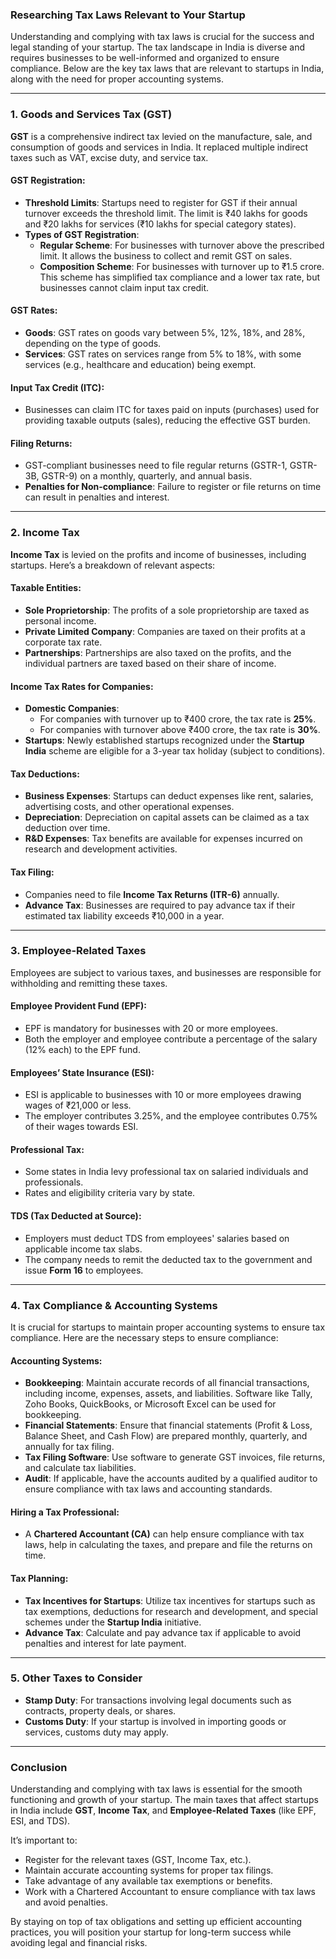 ### **Researching Tax Laws Relevant to Your Startup**

Understanding and complying with tax laws is crucial for the success and legal standing of your startup. The tax landscape in India is diverse and requires businesses to be well-informed and organized to ensure compliance. Below are the key tax laws that are relevant to startups in India, along with the need for proper accounting systems.

---

### **1. Goods and Services Tax (GST)**
**GST** is a comprehensive indirect tax levied on the manufacture, sale, and consumption of goods and services in India. It replaced multiple indirect taxes such as VAT, excise duty, and service tax.

#### **GST Registration**:
- **Threshold Limits**: Startups need to register for GST if their annual turnover exceeds the threshold limit. The limit is ₹40 lakhs for goods and ₹20 lakhs for services (₹10 lakhs for special category states).
- **Types of GST Registration**:
  - **Regular Scheme**: For businesses with turnover above the prescribed limit. It allows the business to collect and remit GST on sales.
  - **Composition Scheme**: For businesses with turnover up to ₹1.5 crore. This scheme has simplified tax compliance and a lower tax rate, but businesses cannot claim input tax credit.
  
#### **GST Rates**:
- **Goods**: GST rates on goods vary between 5%, 12%, 18%, and 28%, depending on the type of goods.
- **Services**: GST rates on services range from 5% to 18%, with some services (e.g., healthcare and education) being exempt.

#### **Input Tax Credit (ITC)**:
- Businesses can claim ITC for taxes paid on inputs (purchases) used for providing taxable outputs (sales), reducing the effective GST burden.

#### **Filing Returns**:
- GST-compliant businesses need to file regular returns (GSTR-1, GSTR-3B, GSTR-9) on a monthly, quarterly, and annual basis.
- **Penalties for Non-compliance**: Failure to register or file returns on time can result in penalties and interest.

---

### **2. Income Tax**
**Income Tax** is levied on the profits and income of businesses, including startups. Here’s a breakdown of relevant aspects:

#### **Taxable Entities**:
- **Sole Proprietorship**: The profits of a sole proprietorship are taxed as personal income.
- **Private Limited Company**: Companies are taxed on their profits at a corporate tax rate.
- **Partnerships**: Partnerships are also taxed on the profits, and the individual partners are taxed based on their share of income.

#### **Income Tax Rates for Companies**:
- **Domestic Companies**:
  - For companies with turnover up to ₹400 crore, the tax rate is **25%**.
  - For companies with turnover above ₹400 crore, the tax rate is **30%**.
- **Startups**: Newly established startups recognized under the **Startup India** scheme are eligible for a 3-year tax holiday (subject to conditions).

#### **Tax Deductions**:
- **Business Expenses**: Startups can deduct expenses like rent, salaries, advertising costs, and other operational expenses.
- **Depreciation**: Depreciation on capital assets can be claimed as a tax deduction over time.
- **R&D Expenses**: Tax benefits are available for expenses incurred on research and development activities.

#### **Tax Filing**:
- Companies need to file **Income Tax Returns (ITR-6)** annually.
- **Advance Tax**: Businesses are required to pay advance tax if their estimated tax liability exceeds ₹10,000 in a year.

---

### **3. Employee-Related Taxes**
Employees are subject to various taxes, and businesses are responsible for withholding and remitting these taxes.

#### **Employee Provident Fund (EPF)**:
- EPF is mandatory for businesses with 20 or more employees.
- Both the employer and employee contribute a percentage of the salary (12% each) to the EPF fund.

#### **Employees’ State Insurance (ESI)**:
- ESI is applicable to businesses with 10 or more employees drawing wages of ₹21,000 or less.
- The employer contributes 3.25%, and the employee contributes 0.75% of their wages towards ESI.

#### **Professional Tax**:
- Some states in India levy professional tax on salaried individuals and professionals.
- Rates and eligibility criteria vary by state.

#### **TDS (Tax Deducted at Source)**:
- Employers must deduct TDS from employees' salaries based on applicable income tax slabs.
- The company needs to remit the deducted tax to the government and issue **Form 16** to employees.

---

### **4. Tax Compliance & Accounting Systems**
It is crucial for startups to maintain proper accounting systems to ensure tax compliance. Here are the necessary steps to ensure compliance:

#### **Accounting Systems**:
- **Bookkeeping**: Maintain accurate records of all financial transactions, including income, expenses, assets, and liabilities. Software like Tally, Zoho Books, QuickBooks, or Microsoft Excel can be used for bookkeeping.
- **Financial Statements**: Ensure that financial statements (Profit & Loss, Balance Sheet, and Cash Flow) are prepared monthly, quarterly, and annually for tax filing.
- **Tax Filing Software**: Use software to generate GST invoices, file returns, and calculate tax liabilities.
- **Audit**: If applicable, have the accounts audited by a qualified auditor to ensure compliance with tax laws and accounting standards.
  
#### **Hiring a Tax Professional**:
- A **Chartered Accountant (CA)** can help ensure compliance with tax laws, help in calculating the taxes, and prepare and file the returns on time.

#### **Tax Planning**:
- **Tax Incentives for Startups**: Utilize tax incentives for startups such as tax exemptions, deductions for research and development, and special schemes under the **Startup India** initiative.
- **Advance Tax**: Calculate and pay advance tax if applicable to avoid penalties and interest for late payment.

---

### **5. Other Taxes to Consider**
- **Stamp Duty**: For transactions involving legal documents such as contracts, property deals, or shares.
- **Customs Duty**: If your startup is involved in importing goods or services, customs duty may apply.

---

### **Conclusion**
Understanding and complying with tax laws is essential for the smooth functioning and growth of your startup. The main taxes that affect startups in India include **GST**, **Income Tax**, and **Employee-Related Taxes** (like EPF, ESI, and TDS). 

It’s important to:
- Register for the relevant taxes (GST, Income Tax, etc.).
- Maintain accurate accounting systems for proper tax filings.
- Take advantage of any available tax exemptions or benefits.
- Work with a Chartered Accountant to ensure compliance with tax laws and avoid penalties. 

By staying on top of tax obligations and setting up efficient accounting practices, you will position your startup for long-term success while avoiding legal and financial risks.